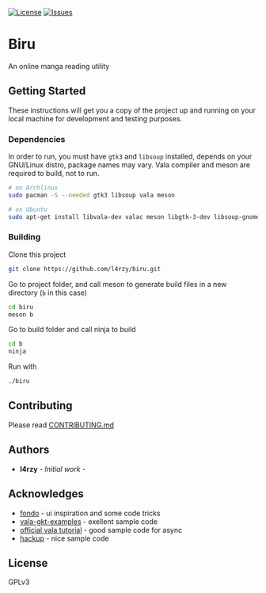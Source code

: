 [![License](https://img.shields.io/github/license/l4rzy/biru?color=green)](https://raw.githubusercontent.com/l4rzy/biru/master/LICENSE)
[![Issues](http://img.shields.io/github/issues/l4rzy/biru.svg?style=flat)](https://github.com/l4rzy/biru/issues)

# Biru

An online manga reading utility

## Getting Started

These instructions will get you a copy of the project up and running on your local machine for development and testing purposes.

### Dependencies

In order to run, you must have `gtk3` and `libsoup` installed, depends on your GNU/Linux distro, package names may vary. Vala compiler and meson are required to build, not to run.

```sh
# on Archlinux
sudo pacman -S --needed gtk3 libsoup vala meson
```

```sh
# on Ubuntu
sudo apt-get install libvala-dev valac meson libgtk-3-dev libsoup-gnome2.4-dev libjson-glib-dev

```

### Building

Clone this project

```sh
git clone https://github.com/l4rzy/biru.git
```

Go to project folder, and call meson to generate build files in a new directory (`b` in this case)

```sh
cd biru
meson b
```

Go to build folder and call ninja to build

```sh
cd b
ninja
```

Run with

```sh
./biru
```

## Contributing

Please read [CONTRIBUTING.md](CONTRIBUTING.md)

## Authors

- **l4rzy** - _Initial work_ -

## Acknowledges

- [fondo](https://github.com/calo001/fondo) - ui inspiration and some code tricks
- [vala-gkt-examples](https://github.com/gerito1/vala-gtk-examples) - exellent sample code
- [official vala tutorial](https://wiki.gnome.org/Projects/Vala) - good sample code for async
- [hackup](https://github.com/mdh34/hackup) - nice sample code

## License

GPLv3
